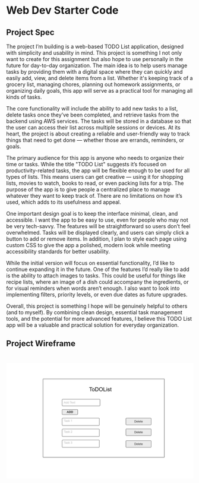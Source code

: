 # Web Dev Starter Code

## Project Spec

The project I’m building is a web-based TODO List application, designed with simplicity and usability in mind. This project is something I not only want to create for this assignment but also hope to use personally in the future for day-to-day organization. The main idea is to help users manage tasks by providing them with a digital space where they can quickly and easily add, view, and delete items from a list. Whether it's keeping track of a grocery list, managing chores, planning out homework assignments, or organizing daily goals, this app will serve as a practical tool for managing all kinds of tasks.

The core functionality will include the ability to add new tasks to a list, delete tasks once they’ve been completed, and retrieve tasks from the backend using AWS services. The tasks will be stored in a database so that the user can access their list across multiple sessions or devices. At its heart, the project is about creating a reliable and user-friendly way to track things that need to get done — whether those are errands, reminders, or goals.

The primary audience for this app is anyone who needs to organize their time or tasks. While the title "TODO List" suggests it’s focused on productivity-related tasks, the app will be flexible enough to be used for all types of lists. This means users can get creative — using it for shopping lists, movies to watch, books to read, or even packing lists for a trip. The purpose of the app is to give people a centralized place to manage whatever they want to keep track of. There are no limitations on how it’s used, which adds to its usefulness and appeal.

One important design goal is to keep the interface minimal, clean, and accessible. I want the app to be easy to use, even for people who may not be very tech-savvy. The features will be straightforward so users don’t feel overwhelmed. Tasks will be displayed clearly, and users can simply click a button to add or remove items. In addition, I plan to style each page using custom CSS to give the app a polished, modern look while meeting accessibility standards for better usability.

While the initial version will focus on essential functionality, I’d like to continue expanding it in the future. One of the features I’d really like to add is the ability to attach images to tasks. This could be useful for things like recipe lists, where an image of a dish could accompany the ingredients, or for visual reminders when words aren’t enough. I also want to look into implementing filters, priority levels, or even due dates as future upgrades.

Overall, this project is something I hope will be genuinely helpful to others (and to myself). By combining clean design, essential task management tools, and the potential for more advanced features, I believe this TODO List app will be a valuable and practical solution for everyday organization.

## Project Wireframe

![wireframe](img/wireframe.png)
=======

